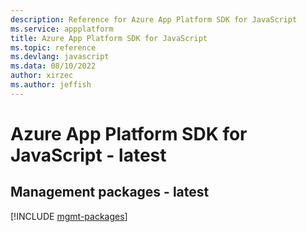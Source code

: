 ```yaml
---
description: Reference for Azure App Platform SDK for JavaScript
ms.service: appplatform
title: Azure App Platform SDK for JavaScript
ms.topic: reference
ms.devlang: javascript
ms.data: 08/10/2022
author: xirzec
ms.author: jeffish
---
```

# Azure App Platform SDK for JavaScript - latest

## Management packages - latest
[!INCLUDE [mgmt-packages](app-platform-mgmt-index.md)]